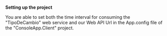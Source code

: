 **Setting up the project**

You are able to set both the time interval for consuming the "TipoDeCambio" web service and our Web API Url in the App.config file of the "ConsoleApp.Client" project. 

 